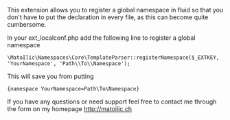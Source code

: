 This extension allows you to register a global namespace in fluid so that you don't have to put the declaration in every file, as this can become quite cumbersome.

In your ext_localconf.php add the following line to register a global namespace

```
\MatoIlic\Namespaces\Core\TemplateParser::registerNamespace($_EXTKEY, 'YourNamespace', 'Path\\To\\Namespace');
```

This will save you from putting

```
{namespace YourNamespace=Path\To\Namespace}
```

If you have any questions or need support feel free to contact me through the form on my homepage http://matoilic.ch
